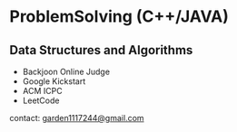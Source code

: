 # ProblemSolving (C++/JAVA)

## Data Structures and Algorithms

* Backjoon Online Judge
* Google Kickstart 
* ACM ICPC
* LeetCode

contact: <garden1117244@gmail.com>

